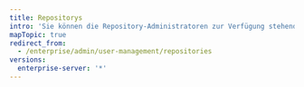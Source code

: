 ```yaml
---
title: Repositorys
intro: 'Sie können die Repository-Administratoren zur Verfügung stehenden Einstellungen auf Ihrer {% data variables.product.prodname_ghe_server %}-Appliance verwalten.'
mapTopic: true
redirect_from:
  - /enterprise/admin/user-management/repositories
versions:
  enterprise-server: '*'
---
```



